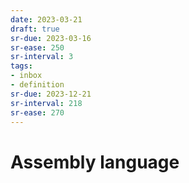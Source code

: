 ```yaml
---
date: 2023-03-21
draft: true
sr-due: 2023-03-16
sr-ease: 250
sr-interval: 3
tags:
- inbox
- definition
sr-due: 2023-12-21
sr-interval: 218
sr-ease: 270
---
```


# Assembly language